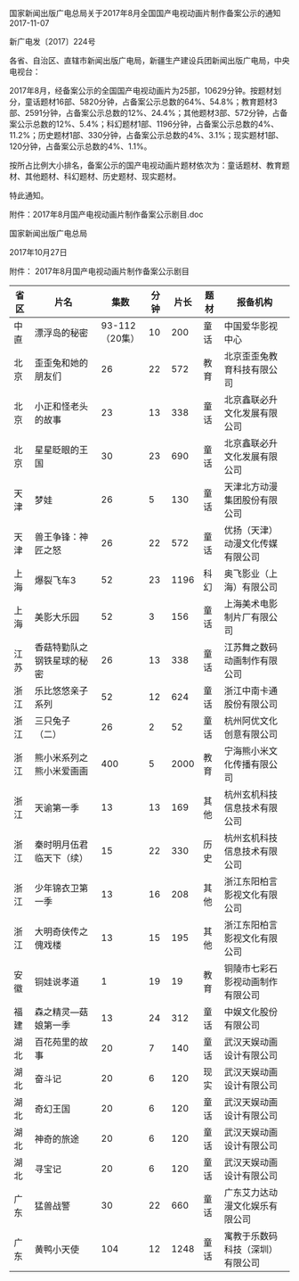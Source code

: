 国家新闻出版广电总局关于2017年8月全国国产电视动画片制作备案公示的通知
2017-11-07    

新广电发〔2017〕224号

各省、自治区、直辖市新闻出版广电局，新疆生产建设兵团新闻出版广电局，中央电视台：

2017年8月，经备案公示的全国国产电视动画片为25部，10629分钟。按题材划分，童话题材16部、5820分钟，占备案公示总数的64%、54.8%；教育题材3部、2591分钟，占备案公示总数的12%、24.4%；其他题材3部、572分钟，占备案公示总数的12%、5.4%；科幻题材1部、1196分钟，占备案公示总数的4%、11.2%；历史题材1部、330分钟，占备案公示总数的4%、3.1%；现实题材1部、120分钟，占备案公示总数的4%、1.1%。

按所占比例大小排名，备案公示的国产电视动画片题材依次为：童话题材、教育题材、其他题材、科幻题材、历史题材、现实题材。

特此通知。

附件：2017年8月国产电视动画片制作备案公示剧目.doc

 

 

国家新闻出版广电总局

2017年10月27日   


附件：
2017年8月国产电视动画片制作备案公示剧目


省区 | 片名 | 集数 | 分钟 | 片长 | 题材 | 报备机构
---|----|----|----|----|----|-----
中直 | 漂浮岛的秘密 | 93-112（20集） | 10 | 200 | 童话 | 中国爱华影视中心
北京 | 歪歪兔和她的朋友们 | 26 | 22 | 572 | 教育 | 北京歪歪兔教育科技有限公司
北京 | 小正和怪老头的故事 | 23 | 13 | 338 | 童话 | 北京鑫联必升文化发展有限公司
北京 | 星星眨眼的王国 | 30 | 23 | 690 | 童话 | 北京鑫联必升文化发展有限公司
天津 | 梦娃 | 26 | 5 | 130 | 童话 | 天津北方动漫集团股份有限公司
天津 | 兽王争锋：神匠之怒 | 26 | 22 | 572 | 童话 | 优扬（天津）动漫文化传媒有限公司
上海 | 爆裂飞车3 | 52 | 23 | 1196 | 科幻 | 奥飞影业（上海）有限公司
上海 | 美影大乐园 | 52 | 3 | 156 | 童话 | 上海美术电影制片厂有限公司
江苏 | 香菇特勤队之钢铁星球的秘密 | 26 | 13 | 338 | 童话 | 江苏舞之数码动画制作有限公司
浙江 | 乐比悠悠亲子系列 | 52 | 12 | 624 | 童话 | 浙江中南卡通股份有限公司
浙江 | 三只兔子（二） | 26 | 2 | 52 | 童话 | 杭州阿优文化创意有限公司
浙江 | 熊小米系列之熊小米爱画画 | 400 | 5 | 2000 | 教育 | 宁海熊小米文化传播有限公司
浙江 | 天谕第一季 | 13 | 13 | 169 | 其他 | 杭州玄机科技信息技术有限公司
浙江 | 秦时明月伍君临天下（续） | 15 | 22 | 330 | 历史 | 杭州玄机科技信息技术有限公司
浙江 | 少年锦衣卫第一季 | 13 | 16 | 208 | 其他 | 浙江东阳柏言影视文化有限公司
浙江 | 大明奇侠传之傀戏楼 | 13 | 15 | 195 | 其他 | 浙江东阳柏言影视文化有限公司
安徽 | 铜娃说孝道 | 1 | 19 | 19 | 教育 | 铜陵市七彩石影视动画制作有限公司
福建 | 森之精灵—菇娘第一季 | 13 | 24 | 312 | 童话 | 中娱文化股份有限公司
湖北 | 百花苑里的故事 | 20 | 7 | 140 | 童话 | 武汉天娱动画设计有限公司
湖北 | 奋斗记 | 20 | 6 | 120 | 现实 | 武汉天娱动画设计有限公司
湖北 | 奇幻王国 | 20 | 6 | 120 | 童话 | 武汉天娱动画设计有限公司
湖北 | 神奇的旅途 | 20 | 6 | 120 | 童话 | 武汉天娱动画设计有限公司
湖北 | 寻宝记 | 20 | 6 | 120 | 童话 | 武汉天娱动画设计有限公司
广东 | 猛兽战警 | 30 | 22 | 660 | 童话 | 广东艾力达动漫文化娱乐有限公司
广东 | 黄鸭小天使 | 104 | 12 | 1248 | 童话 | 寓教于乐数码科技（深圳）有限公司

